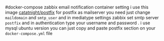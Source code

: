 #docker-compose zabbix email notification container setting 
i use this image [catatnight/postfix](https://hub.docker.com/r/catatnight/postfix/) for postfix as mailserver
you need just change `maildomain` and `smtp_user` and in mediatype settings zabbix set smtp server `postfix`
and in authentication type your username and password .
i use mysql ubuntu version you can just copy and paste postfix section on your `docker-compose.yml` file
